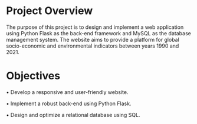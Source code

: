 # Project Overview

The purpose of this project is to design and implement a web application using Python
Flask as the back-end framework and MySQL as the database management system. The
website aims to provide a platform for global socio-economic and environmental indicators
between years 1990 and 2021.

# Objectives

• Develop a responsive and user-friendly website.

• Implement a robust back-end using Python Flask.

• Design and optimize a relational database using SQL.
